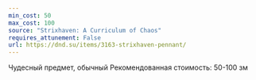 ```yaml
---
min_cost: 50
max_cost: 100
source: "Strixhaven: A Curriculum of Chaos"
requires_attunement: False
url: https://dnd.su/items/3163-strixhaven-pennant/
---
```


Чудесный предмет, обычный
Рекомендованная стоимость: 50-100 зм